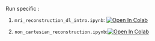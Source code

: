 Run specific :

1) `mri_reconstruction_dl_intro.ipynb`: [![Open In Colab](https://colab.research.google.com/assets/colab-badge.svg)](https://colab.research.google.com/github/chaithyagr/mri_recon_collab/blob/main/mri_reconstruction_dl_intro.ipynb) 


2) `non_cartesian_reconstruction.ipynb`:[![Open In Colab](https://colab.research.google.com/assets/colab-badge.svg)](https://colab.research.google.com/github/chaithyagr/mri_recon_collab/blob/main/non_cartesian_reconstruction.ipynb)        


